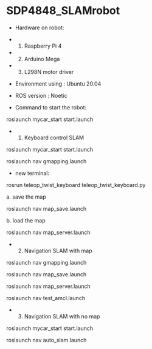 # SDP4848_SLAMrobot

- Hardware on robot: 
- 1. Raspberry Pi 4
- 2. Arduino Mega
- 3. L298N motor driver 

- Environment using : Ubuntu 20.04 
- ROS version : Noetic



- Command to start the robot: 

roslaunch mycar_start start.launch 


- 1. Keyboard control SLAM

roslaunch mycar_start start.launch 

roslaunch nav gmapping.launch 

- new terminal:

rosrun teleop_twist_keyboard teleop_twist_keyboard.py



a. save the map

roslaunch nav map_save.launch 

b. load the map

roslaunch nav map_server.launch



- 2. Navigation SLAM with map

roslaunch nav gmapping.launch

roslaunch nav map_save.launch 

roslaunch nav map_server.launch

roslaunch nav test_amcl.launch 



- 3. Navigation SLAM with no map

roslaunch mycar_start start.launch 

roslaunch nav auto_slam.launch 




